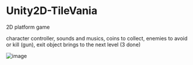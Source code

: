 # Unity2D-TileVania

2D platform game

character controller, sounds and musics, coins to collect, enemies to avoid or kill (gun), exit object brings to the next level (3 done)

![image](https://user-images.githubusercontent.com/76753488/205455637-5a5c354d-16e1-43d5-a79c-ea94f9196c07.png)
